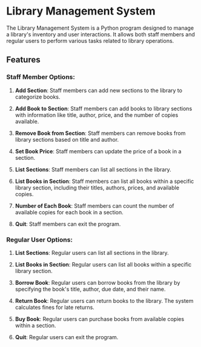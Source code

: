 # Library Management System

The Library Management System is a Python program designed to manage a library's inventory and user interactions. It allows both staff members and regular users to perform various tasks related to library operations.

## Features

### Staff Member Options:

1. **Add Section**: Staff members can add new sections to the library to categorize books.

2. **Add Book to Section**: Staff members can add books to library sections with information like title, author, price, and the number of copies available.

3. **Remove Book from Section**: Staff members can remove books from library sections based on title and author.

4. **Set Book Price**: Staff members can update the price of a book in a section.

5. **List Sections**: Staff members can list all sections in the library.

6. **List Books in Section**: Staff members can list all books within a specific library section, including their titles, authors, prices, and available copies.

7. **Number of Each Book**: Staff members can count the number of available copies for each book in a section.

8. **Quit**: Staff members can exit the program.

### Regular User Options:

1. **List Sections**: Regular users can list all sections in the library.

2. **List Books in Section**: Regular users can list all books within a specific library section.

3. **Borrow Book**: Regular users can borrow books from the library by specifying the book's title, author, due date, and their name.

4. **Return Book**: Regular users can return books to the library. The system calculates fines for late returns.

5. **Buy Book**: Regular users can purchase books from available copies within a section.

6. **Quit**: Regular users can exit the program.
